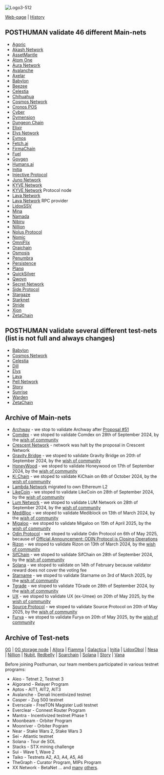 ![Logo3-512](https://user-images.githubusercontent.com/38581319/171294493-bf8b243c-94b5-4492-82bd-a1e9aed93420.png)

[Web-page](https://posthuman.digital) | [History](https://github.com/Validator-POSTHUMAN/About-POSTHUMAN/blob/main/history.md) <br />

## POSTHUMAN validate 46 different Main-nets

- [Agoric](https://explorer.posthuman.digital/agoric/staking/agoricvaloper13yy5mk8ek8p5kk3e8nleucw003nt2vmzxrdx36)
- [Akash Network](https://explorer.posthuman.digital/akash/staking/akashvaloper1kudft84reamryp3yyg804202wmc070p9fm3fhk)
- [AssetMantle](https://explorer.posthuman.digital/assetmantle/staking/mantlevaloper1xrvhlxasg3duvmz82gn5gggpc8wwry7luclvx9)
- [Atom One](https://explorer.posthuman.digital/atomone/staking/atonevaloper1vcp7pkg8sk0n8ylhezxxs8qqrnwfld4dsv2sew)
- [Aura Network](https://explorer.posthuman.digital/aura/staking/auravaloper15pzl0s6ym85qx4yeq29rflp702wtx3dntle05a)
- [Avalanche](https://avascan.info/staking/validator/NodeID-5uYQ6R4WF7kmGfraM9LtsUJG2CDmh78Lf)
- [Axelar](https://explorer.posthuman.digital/axelar/staking/axelarvaloper1ftqma496np33y054x6gjeh2maxy00e00p2nl9l)
- [Babylon](https://www.mintscan.io/babylon/validators/bbnvaloper1q3m4m0zmrhkw7zdldehcu8raxsmdpxp0npp52s)
- [Beezee](https://explorer.posthuman.digital/beezee/staking/bzevaloper1xq38qxad2eumdaytrejnmypqaay8dtmukz72re)
- [Celestia](https://www.mintscan.io/celestia/validators/celestiavaloper1snun9qqk9eussvyhkqm03lz6f265ekhnnlw043)
- [Chihuahua](https://explorer.posthuman.digital/chihuahua/staking/chihuahuavaloper1fm68jvjpk0g7dvdq75czjynyszeaduxt5lc0a8)
- [Cosmos Network](https://explorer.posthuman.digital/cosmos/staking/cosmosvaloper157v7tczs40axfgejp2m43kwuzqe0wsy0rv8puv)
- [Cronos POS](https://cronos-pos.org/explorer/validator/crocncl1hyhmsjr83segu3fmrc7z6uqu4lspztkc3kup2g)
- [Cyber](https://cyb.ai/network/bostrom/hero/bostromvaloper1ccvpcq9ffy0qd2ca8nmmpzfamtyjfc9zt56fhc)
- [Dymension](https://www.mintscan.io/dymension/validators/dymvaloper1lsjs7pwll7pqm40namkyx3e5qdwg0v0swrshud)
- [Dungeon Chain](https://explorer.posthuman.digital/dungeon/staking/dungeonvaloper1umkse9yx2w9aw5qam0gffatfht3yerllxcque3)
- [Elixir](https://www.elixir.xyz/validators/search/0x1d372E100375C83C8C2D0093f3aD51A0d93b9592)
- [Elys Network](https://explorer.posthuman.digital/elys/staking/elysvaloper1w6phv0xwya5p2sql4qzlh7h2hdeszf49d9t2gr)
- [Evmos](https://explorer.posthuman.digital/evmos/staking/evmosvaloper1jk7umxyky5m5dul46t8nxneavlg7eysjr6lfj7)
- [Fetch.ai](https://explorer.posthuman.digital/fetchhub/staking/fetchvaloper1y02hlwucl6csz4z02ksn46gzdkmref927l4mug)
- [FirmaChain](https://explorer.posthuman.digital/firmachain/staking/firmavaloper143v9wpr870kt22gmtxgl7tc72twkd6z48h5yaj)
- [Fuel](https://fuel-seq.simplystaking.xyz/fuel-mainnet/staking/fuelsequencervaloper1w8wrpz8n2z08625r63jdc4snznj6h8lxru5lcz)
- [Govgen](https://www.mintscan.io/govgen/validators/govgenvaloper17hkyrkexpzrd2u3erplve4z5am6e0yvhsuyzcn)
- [Humans.ai](https://explorer.posthuman.digital/humans/staking/humanvaloper1ndnf0cd75nvz56feqy23um3mq22nlhe9ggu0uh)
- [Initia](https://scan.initia.xyz/interwoven-1/validators/initvaloper14d8l6xj7hww6ccp6vr50amq392pgch4w0xthpa)
- [Injective Protocol](https://explorer.posthuman.digital/injective/staking/injvaloper1e84fr6cxgcflv3fc9ey6n8425au7zx6wsztrle)
- [Juno Network](https://explorer.chainroot.io/juno/validators/junovaloper1e8238v24qccht9mqc2w0r4luq462yxttjzn7qt)
- [KYVE Network](https://explorer.posthuman.digital/kyve/staking/kyvevaloper16hnse4c852xg4vxjnqhx648e02z32n72l66nv7)
- [KYVE Network](https://app.kyve.network/#/validators/kyve16hnse4c852xg4vxjnqhx648e02z32n72d26nzu) Protocol node
- [Lava Network](https://explorer.posthuman.digital/lava/staking/lava@valoper1kwk34225f9eq3sklaf7xws8mc9lhu6sxhh57pj)
- [Lava Network](https://info-mainnet.lavanet.xyz/provider/lava@1tq00pyf4z324rsmv7yawlf0750la8wnj5znm5m#health) RPC provider
- [LidoxSSV](https://explorer.ssv.network/operators/618)
- [Mina](https://minascan.io/mainnet/validator/B62qrnPdz8HpsDJfGHirDLpVrN2VeyeitdaTKBaccWtHpeVW9Hgwi75/delegations)
- [Namada](https://namada.valopers.com/validators/tnam1q8azt2cpqmc6tr2gvg5v62e4jr0t9327yupaf595)
- [Nibiru](https://nibiru.explorers.guru/validator/nibivaloper1wsx2xrz86lsq585f4002uq3xwlla88y5dw38t6)
- [Nillion](https://www.mintscan.io/nillion/validators/nillionvaloper17lsgxjnzkp0gm6wt8zudsr09hw2y95aht46p78)
- [Nolus Protocol](https://explorer.posthuman.digital/nolus/staking/nolusvaloper108wunsvlzm7l6pf456ntw9e84gp3zkv23mydme)
- [Nomic](https://app.nomic.io/staking?validator=nomic19k66uuramzvll98f6r4ayqmvugats3e5l6zxj8&modal=info)
- [OmniFlix](https://explorer.posthuman.digital/omniflixhub/staking/omniflixvaloper1s3achxs70ysg8pf9xqyytu0m4had60khpuccxl)
- [Oraichain](https://explorer.posthuman.digital/oraichain/staking/oraivaloper1gvk3caqtdnwhff60ndm29tp0m7p8e57zgx588h)
- [Osmosis](https://explorer.posthuman.digital/osmosis/staking/osmovaloper1e8238v24qccht9mqc2w0r4luq462yxttfpaeam)
- [Penumbra](https://penumbra.today/validator/penumbravalid1lt6083d99s0phj44wd45stgu2juasu582sc02j2w7qqcqfkg5qxsz0vmu5)
- [Persistence](https://explorer.posthuman.digital/persistence/staking/persistencevaloper10sc98vt6saux8asexnsp2hgvkgmjmful8w5cuw)
- [Planq](https://ping.pub/planq/staking/plqvaloper16td3fn39hv0a0haaayfzl28rgfdfn8yt08jg38)
- [QuickSilver](https://explorer.posthuman.digital/quicksilver/staking/quickvaloper15zs0cjct43xs4z4sesxcrynar5mxm82fe7umkd)
- [Qwoyn](https://ping.pub/qwoyn/staking/qwoynvaloper107f9lr00cnsn7tl0v7mvqqrygwqtqw3le8uyra)
- [Secret Network](https://explorer.posthuman.digital/secretnetwork/staking/secretvaloper1f8chr3y3s9h8g4vc5pg8wvzzhfy3hcxm0re5zc)
- [Side Protocol](https://explorer.posthuman.digital/side/staking/sidevaloper1qqwp68scpqz3qrq3ru8p5rsuzsy3w9caqgqp2zchpqf32zsdqgt3z75w685)
- [Stargaze](https://explorer.posthuman.digital/stargaze/staking/starsvaloper14ftwwcfvhnp3qvxawesjan5duh8rmrkrzdvquy)
- [Starknet](https://voyager.online/staking?validator=0x0327478b645a0c6889e995fe22b1298fae420dba24cc42422f0c066763d08dc9)
- [Stride](https://www.mintscan.io/stride/ics-validators/stridevaloper157v7tczs40axfgejp2m43kwuzqe0wsy0xxh5gk)
- [Xion](https://explorer.posthuman.digital/xion/staking/xionvaloper1crq50flkuw2tkahagwvddzptcdfeq45j3m6yhf)
- [ZetaChain](https://explorer.posthuman.digital/zetachain/staking/zetavaloper1mj5uvv4703fwvna0t622yj9386cfwavr2hl6q4)

## POSTHUMAN validate several different test-nets (list is not full and always changes)

- [Babylon](https://explorer.posthuman.digital/babylon-testnet/staking/bbnvaloper1hvx5j97cwyvnpztpynk2d9m7jqqax46qks8us5)
- [Cosmos Network](https://www.mintscan.io/ics-testnet-provider/validators/cosmosvaloper1qp4y2esacc2jmepxcqlw440p6xas8j6t9g438v)
- [Celestia](https://testnet.celestia.explorers.guru/validator/celestiavaloper1sa5mgyskjzpx6znnd6jxkn59g02hm6c4p8a59v)
- [Dill](https://alps.dill.xyz/validators?p=20&ps=25&pubkey=0xb1e8c3611a36ea3ad69c8e7831c95284ced4d27f6ea7d28037b63214d9004a5303ea19c3767ed3d95307c7d4e7212142)
- [Elys](https://explorer.stavr.tech/Elys-Testnet/staking/elysvaloper1w6phv0xwya5p2sql4qzlh7h2hdeszf49d9t2gr)
- [Lava](https://explorer.kjnodes.com/lava-testnet/staking/lava@valoper1a6jlhfkm6ry53v2pn8kjq9ftvc656hegl9e3s0)
- [Pell Network](https://testnet.itrocket.net/pell/staking/pellvaloper1mcstdyw9hwvwwgtxcmpmke6hf8ufes0xkh3wm2)
- [Story](https://aeneid.staking.story.foundation/validators/0x47189c6843022ab991d438d0d604547a8b2cc7c7)
- [Sunrise](https://explorer.nodestake.org/sunrise-testnet/staking/sunrisevaloper1a5t392uyw8x0dmul48lfrt6n7emvmzt0svc82e)
- [Warden](https://testnet.itrocket.net/warden/staking/wardenvaloper12de4mzezcvhauqxcszrhkdagwv8lwqs9uvla75)
- [ZetaChain](https://testnet.itrocket.net/zetachain/staking/zetavaloper15lshcgxztgmtyg8uv93827ywtswf7jg8qu2upq)

## Archive of Main-nets

- [Archway](https://www.mintscan.io/archway/validators/archwayvaloper1jy9kqql29lefyddmha9xla39qwqv8zxdzep27p) - we stop to validate Archway after [Proposal #51](https://www.mintscan.io/archway/proposals/51)
- [Comdex](https://www.mintscan.io/comdex/validators/comdexvaloper1963hcznh439kspqmjj5hv5h4nk2kphvats5ujk) - we stoped to validate Comdex on 28th of September 2024, by the [wish of community](https://daodao.zone/dao/juno1h5ex5dn62arjwvwkh88r475dap8qppmmec4sgxzmtdn5tnmke3lqwpplgg/proposals/A50)
- [Crescent Network](https://www.mintscan.io/crescent/validators/crevaloper12yudzhed4cqjpwkv52hwut7a5xn8h7j97gqhaq) - network was halt by the proposal in Crescent Network
- [Gravity Bridge](https://www.mintscan.io/gravity-bridge/validators/gravityvaloper1epfpvqsc34sfserdx8x4t3aszdkar3w684fwr6) - we stoped to validate Gravity Bridge on 20th of September 2024, by the [wish of community](https://daodao.zone/dao/juno1h5ex5dn62arjwvwkh88r475dap8qppmmec4sgxzmtdn5tnmke3lqwpplgg/proposals/A44)
- [HoneyWood]() - we stoped to validate Honeywood on 17th of September 2024, by the [wish of community](https://daodao.zone/dao/juno1h5ex5dn62arjwvwkh88r475dap8qppmmec4sgxzmtdn5tnmke3lqwpplgg/proposals/A45)
- [Ki Chain](https://www.mintscan.io/ki-chain/validators/kivaloper1g2sr6x8hrtwwsaaqu8p8r7dzdfugdcsal08gq8) - we stoped to validate KiChain on 6th of October 2024, by the [wish of community](https://daodao.zone/dao/juno1h5ex5dn62arjwvwkh88r475dap8qppmmec4sgxzmtdn5tnmke3lqwpplgg/proposals/A52)
- [Lambda Network](https://mainnet.manticore.team/lambda/staking/lambvaloper15kvgg5y9v2dwhnssjmye2nq966jksjq82phkn5) migrated to own Ethereum L2
- [LikeCoin](https://ping.pub/likecoin/staking/likevaloper13shmgwhlhw36sv6yfqz9llpcynu7pkqngh9sqk) - we stoped to validate LikeCoin on 28th of September 2024, by the [wish of community](https://daodao.zone/dao/juno1h5ex5dn62arjwvwkh88r475dap8qppmmec4sgxzmtdn5tnmke3lqwpplgg/proposals/A48)
- [Lum Network](https://www.mintscan.io/lum/validators/lumvaloper1z7ss5slnpjfkceahl323ag9tkf3a6yrs88h4ng) - we stoped to validate LUM Network on 28th of September 2024, by the [wish of community](https://daodao.zone/dao/juno1h5ex5dn62arjwvwkh88r475dap8qppmmec4sgxzmtdn5tnmke3lqwpplgg/proposals/A47)
- [MediBloc](https://www.mintscan.io/medibloc/validators/panaceavaloper190njxj69lmwdwjhhp0fw5kqsxsu6g876hzgp6z) - we stoped to validate Mediblock on 13th of March 2024, by the [wish of community](https://daodao.zone/dao/juno1h5ex5dn62arjwvwkh88r475dap8qppmmec4sgxzmtdn5tnmke3lqwpplgg/proposals/A35)
- [Migaloo](https://explorer.posthuman.digital/migaloo/staking/migaloovaloper13wargdgtlflxrw2ad4ydy7zrq37crl6f47w6uh) - we stoped to validate Migaloo on 15th of April 2025, by the [wish of community](https://daodao.zone/dao/juno1h5ex5dn62arjwvwkh88r475dap8qppmmec4sgxzmtdn5tnmke3lqwpplgg/proposals/A55)
- [Odin Protocol](https://explorer.posthuman.digital/odin/staking/odinvaloper1wuwhanclwh9ckpe6z6480t3pjjpk7dsj2trk9p) - we stoped to validate Odin Protocol on 6th of May 2025, because of [Official Announcement: ODIN Protocol is Closing Operations](https://x.com/odinprotocol/status/1919352164196995442)
- [Rizon](https://www.mintscan.io/rizon/validators/rizonvaloper1ckcup3mdvztrps2m788lpytxey47fyn9gkqhfw) - we stoped to validate Rizon on 13th of March 2024, by the [wish of community](https://daodao.zone/dao/juno1h5ex5dn62arjwvwkh88r475dap8qppmmec4sgxzmtdn5tnmke3lqwpplgg/proposals/A34)
- [SifChain](https://atomscan.com/sifchain/validators/sifvaloper1lkctf0y8stlvshdkhra0lqcafd5hsq9aad35nm) - we stoped to validate SifChain on 28th of September 2024, by the [wish of community](https://daodao.zone/dao/juno1h5ex5dn62arjwvwkh88r475dap8qppmmec4sgxzmtdn5tnmke3lqwpplgg/proposals/A51)
- [Solana](https://stakewiz.com/validator/F1emDGY23U6YpJj4H4af2CHcHUmiDGgAWs2xvWYZHWdR) - we stoped to validate on 14th of February because validator reward does not cover the voting fee
- [Starname](https://www.mintscan.io/starname/validators/starvaloper1euslp8c2qadgs6jy6klwv6f332mj426qje6vsn) - we stoped to validate Starname on 3rd of March 2025, by the [wish of community](https://daodao.zone/dao/juno1h5ex5dn62arjwvwkh88r475dap8qppmmec4sgxzmtdn5tnmke3lqwpplgg/proposals/A54)
- [Tgrade](https://tgrade.provable.dev/tgrade/staking/tgrade1kcdne83mkvygg7guueswnfyfwtsdmewywvnq5q) - we stoped to validate TGrade on 28th of September 2024, by the [wish of community](https://daodao.zone/dao/juno1h5ex5dn62arjwvwkh88r475dap8qppmmec4sgxzmtdn5tnmke3lqwpplgg/proposals/A49)
- [UX](https://explorer.posthuman.digital/umee/staking/umeevaloper1qa5gkv8a4rzpncgkguv2szh5s83kh69l082zz3) - we stoped to validate UX (ex-Umee) on 20th of May 2025, by the [wish of community](https://daodao.zone/dao/juno1h5ex5dn62arjwvwkh88r475dap8qppmmec4sgxzmtdn5tnmke3lqwpplgg/proposals/A56)
- [Source Protocol](https://explorer.posthuman.digital/source/staking/oraivaloper1gvk3caqtdnwhff60ndm29tp0m7p8e57zgx588h) - we stoped to validate Source Protocol on 20th of May 2025, by the [wish of community](https://daodao.zone/dao/juno1h5ex5dn62arjwvwkh88r475dap8qppmmec4sgxzmtdn5tnmke3lqwpplgg/proposals/A57)
- [Furya](https://explorer.posthuman.digital/furya/staking/furyavaloper1efptgq00hngrlgz2gc66g53jslw5eqknd55m02) - we stoped to validate Furya on 20th of May 2025, by the [wish of community](https://daodao.zone/dao/juno1h5ex5dn62arjwvwkh88r475dap8qppmmec4sgxzmtdn5tnmke3lqwpplgg/proposals/A58)




## Archive of Test-nets

[0G](https://testnet.0g.explorers.guru/validator/0gvaloper1559d4r6kdjj4unqaz8stsx7lqryu34nmf6aqse) | [0G storage node](https://chainscan-newton.0g.ai/address/0xa50ada8f566ca55e4c1d11e0b81bdf00c9c8d67b) | [Allora](https://testnet.allora.explorers.guru/validator/allovaloper1vndxm2lgkkdn3wnadzcy0v8agauz7fpcv73hap) | [Fiamma]() | [Galactica](https://explorer.nodestake.org/galactica-testnet/staking/galavaloper18e8zes2y0n33esjhz0y7uqwurl83phht7r7fhn) | [Initia](https://scan.testnet.initia.xyz/initiation-1/validators/initvaloper1kzs47dd6jhkx68wcjquv5z4g3wn2x5rhv3kz7v) | [LidoxObol](https://operators-holesky.testnet.fi/module/2/23) | [Nesa](https://node.nesa.ai/nodes/X49iGTpnivAwb1cG8q9nSx53Aby1T1YeQCwmpU1Lqkv) | [Nillion](https://testnet.nillion.explorers.guru/account/nillion19tp8h2789nd6kl620f6ghsfxxhuefs3vzf23rj) | [Nubit](), [Redbelly]() | [Soarchain](https://explorer.soarchain.com/soarchain/staking/soarvaloper1fdwdehgnqeyz5kxak7ga0xgtwrpsad759zgn09) | [Solana](https://www.validators.app/validators/HZX4MWsSDzRerGuV6kgtj5sGM3dcX9doaiN7qr5y9MAw?locale=en&network=testnet) | [Story](https://testnet.storyscan.app/validators/storyvaloper1daxk0lukad4950ga6t2nc939gjvpwranre5dd4) | [Vana](https://moksha.vanascan.io/token/0x14e7F5C7B85A3C76184f6bdc749B027DD6e8c70a)

Before joining Posthuman, our team members participated in various testnet programs:

- Aleo - Tetnet 2, Testnet 3
- Algorand - Relayer Program
- Aptos - AIT1, AIT2, AIT3
- Avalanche - Denali Incentivized testnet 
- Casper - Zug 500 testnet
- Everscale - FreeTON Magister Ludi testnet
- Everclear - Connext Router Program
- Mantra - Incentivized testnet Phase 1
- Moonbeam - Orbiter Program
- Moonriver - Orbiter Pogram
- Near - Stake Wars 2, Stake Wars 3
- Sei - Atlantic testnet
- Solana - Tour de SOL 
- Stacks -  STX mining challenge
- Sui - Wave 1, Wave 2
- Taiko - Testnets A2, A3, A4, A5, A6
- TheGraph - Curator Program, MIPs Program
- XX Network - BetaNet
 ... and [many](https://github.com/web3validator) [others](https://github.com/Distributed-Validators-Synctems/Self-Identity/blob/main/cyberG.md).
